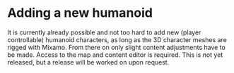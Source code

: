 # Adding a new humanoid

It is currently already possible and not too hard to add new (player controllable) humanoid characters, as long as the 3D character meshes are rigged with Mixamo. From there on only slight content adjustments have to be made. Access to the map and content editor is required. This is not yet released, but a release will be worked on upon request.
